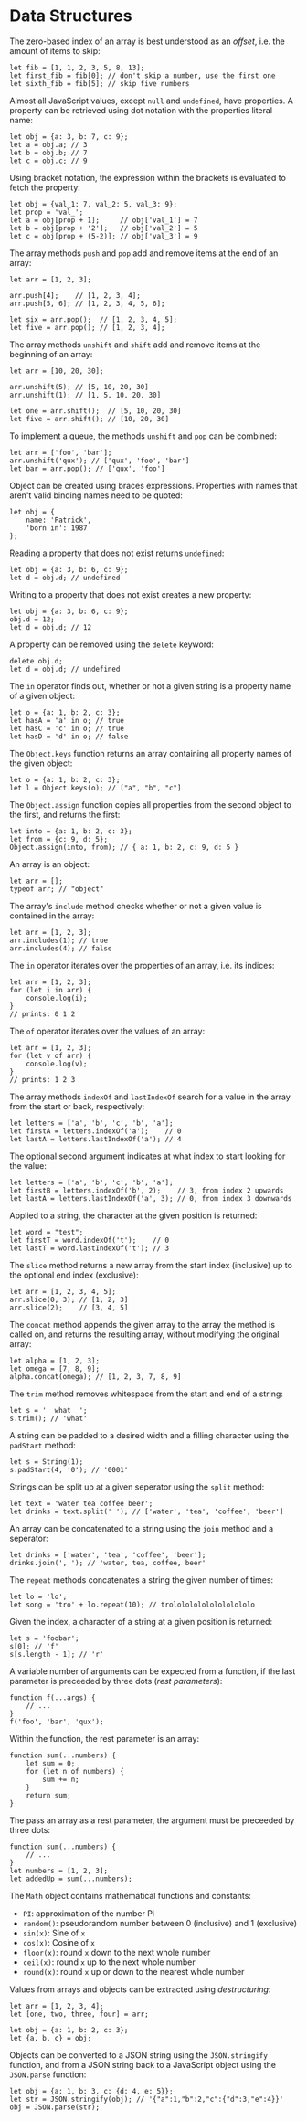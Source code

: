 # Data Structures

The zero-based index of an array is best understood as an _offset_, i.e. the
amount of items to skip:

	let fib = [1, 1, 2, 3, 5, 8, 13];
	let first_fib = fib[0]; // don't skip a number, use the first one
	let sixth_fib = fib[5]; // skip five numbers

Almost all JavaScript values, except `null` and `undefined`, have properties. A
property can be retrieved using dot notation with the properties literal name:

	let obj = {a: 3, b: 7, c: 9};
	let a = obj.a; // 3
	let b = obj.b; // 7
	let c = obj.c; // 9

Using bracket notation, the expression within the brackets is evaluated to
fetch the property:

	let obj = {val_1: 7, val_2: 5, val_3: 9};
	let prop = 'val_';
	let a = obj[prop + 1];     // obj['val_1'] = 7
	let b = obj[prop + '2'];   // obj['val_2'] = 5
	let c = obj[prop + (5-2)]; // obj['val_3'] = 9

The array methods `push` and `pop` add and remove items at the end of an array:

	let arr = [1, 2, 3];

	arr.push[4];    // [1, 2, 3, 4];
	arr.push[5, 6]; // [1, 2, 3, 4, 5, 6];

	let six = arr.pop();  // [1, 2, 3, 4, 5];
	let five = arr.pop(); // [1, 2, 3, 4];

The array methods `unshift` and `shift` add and remove items at the beginning
of an array:

	let arr = [10, 20, 30];

	arr.unshift(5); // [5, 10, 20, 30]
	arr.unshift(1); // [1, 5, 10, 20, 30]

	let one = arr.shift();  // [5, 10, 20, 30]
	let five = arr.shift(); // [10, 20, 30]

To implement a queue, the methods `unshift` and `pop` can be combined:

	let arr = ['foo', 'bar'];
	arr.unshift('qux'); // ['qux', 'foo', 'bar']
	let bar = arr.pop(); // ['qux', 'foo']

Object can be created using braces expressions. Properties with names that
aren't valid binding names need to be quoted:

	let obj = {
		name: 'Patrick',
		'born in': 1987
	};

Reading a property that does not exist returns `undefined`:

	let obj = {a: 3, b: 6, c: 9};
	let d = obj.d; // undefined

Writing to a property that does not exist creates a new property:

	let obj = {a: 3, b: 6, c: 9};
	obj.d = 12;
	let d = obj.d; // 12

A property can be removed using the `delete` keyword:

	delete obj.d;
	let d = obj.d; // undefined

The `in` operator finds out, whether or not a given string is a property name
of a given object:

	let o = {a: 1, b: 2, c: 3};
	let hasA = 'a' in o; // true
	let hasC = 'c' in o; // true
	let hasD = 'd' in o; // false

The `Object.keys` function returns an array containing all property names of
the given object:

	let o = {a: 1, b: 2, c: 3};
	let l = Object.keys(o); // ["a", "b", "c"]

The `Object.assign` function copies all properties from the second object to
the first, and returns the first:

	let into = {a: 1, b: 2, c: 3};
	let from = {c: 9, d: 5};
	Object.assign(into, from); // { a: 1, b: 2, c: 9, d: 5 }

An array is an object:

	let arr = [];
	typeof arr; // "object"

The array's `include` method checks whether or not a given value is contained
in the array:

	let arr = [1, 2, 3];
	arr.includes(1); // true
	arr.includes(4); // false

The `in` operator iterates over the properties of an array, i.e. its indices:

	let arr = [1, 2, 3];
	for (let i in arr) {
		console.log(i);
	}
	// prints: 0 1 2

The `of` operator iterates over the values of an array:

	let arr = [1, 2, 3];
	for (let v of arr) {
		console.log(v);
	}
	// prints: 1 2 3

The array methods `indexOf` and `lastIndexOf` search for a value in the array
from the start or back, respectively:

	let letters = ['a', 'b', 'c', 'b', 'a'];
	let firstA = letters.indexOf('a');    // 0
	let lastA = letters.lastIndexOf('a'); // 4

The optional second argument indicates at what index to start looking for the
value:

	let letters = ['a', 'b', 'c', 'b', 'a'];
	let firstB = letters.indexOf('b', 2);    // 3, from index 2 upwards
	let lastA = letters.lastIndexOf('a', 3); // 0, from index 3 downwards

Applied to a string, the character at the given position is returned:

	let word = "test";
	let firstT = word.indexOf('t');    // 0
	let lastT = word.lastIndexOf('t'); // 3

The `slice` method returns a new array from the start index (inclusive) up to
the optional end index (exclusive):

	let arr = [1, 2, 3, 4, 5];
	arr.slice(0, 3); // [1, 2, 3]
	arr.slice(2);    // [3, 4, 5]

The `concat` method appends the given array to the array the method is called
on, and returns the resulting array, without modifying the original array:

	let alpha = [1, 2, 3];
	let omega = [7, 8, 9];
	alpha.concat(omega); // [1, 2, 3, 7, 8, 9]

The `trim` method removes whitespace from the start and end of a string:

	let s = '  what  ';
	s.trim(); // 'what'

A string can be padded to a desired width and a filling character using the
`padStart` method:

	let s = String(1);
	s.padStart(4, '0'); // '0001'

Strings can be split up at a given seperator using the `split` method:

	let text = 'water tea coffee beer';
	let drinks = text.split(' '); // ['water', 'tea', 'coffee', 'beer']

An array can be concatenated to a string using the `join` method and a
seperator:

	let drinks = ['water', 'tea', 'coffee', 'beer'];
	drinks.join(', '); // 'water, tea, coffee, beer'

The `repeat` methods concatenates a string the given number of times:

	let lo = 'lo';
	let song = 'tro' + lo.repeat(10); // trololololololololololo

Given the index, a character of a string at a given position is returned:

	let s = 'foobar';
	s[0]; // 'f'
	s[s.length - 1]; // 'r'

A variable number of arguments can be expected from a function, if the last
parameter is preceeded by three dots (_rest parameters_):

	function f(...args) {
		// ...
	}
	f('foo', 'bar', 'qux');

Within the function, the rest parameter is an array:

	function sum(...numbers) {
		let sum = 0;
		for (let n of numbers) {
			sum += n;
		}
		return sum;
	}

The pass an array as a rest parameter, the argument must be preceeded by three
dots:

	function sum(...numbers) {
		// ...
	}
	let numbers = [1, 2, 3];
	let addedUp = sum(...numbers);

The `Math` object contains mathematical functions and constants:

- `PI`: approximation of the number Pi
- `random()`: pseudorandom number between 0 (inclusive) and 1 (exclusive)
- `sin(x)`: Sine of `x`
- `cos(x)`: Cosine of `x`
- `floor(x)`: round `x` down to the next whole number
- `ceil(x)`: round `x` up to the next whole number
- `round(x)`: round `x` up or down to the nearest whole number

Values from arrays and objects can be extracted using _destructuring_:

	let arr = [1, 2, 3, 4];
	let [one, two, three, four] = arr;

	let obj = {a: 1, b: 2, c: 3};
	let {a, b, c} = obj;

Objects can be converted to a JSON string using the `JSON.stringify` function,
and from a JSON string back to a JavaScript object using the `JSON.parse`
function:

	let obj = {a: 1, b: 3, c: {d: 4, e: 5}};
	let str = JSON.stringify(obj); // '{"a":1,"b":2,"c":{"d":3,"e":4}}'
	obj = JSON.parse(str);
